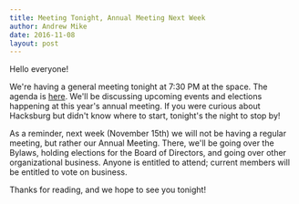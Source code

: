 ```yaml
---
title: Meeting Tonight, Annual Meeting Next Week
author: Andrew Mike
date: 2016-11-08
layout: post
---
```


Hello everyone! 

We're having a general meeting tonight at 7:30 PM at the space. The agenda is [here](https://wiki.hacksburg.org/meetings:2016-11-08_general_meeting). We'll be discussing upcoming events and elections happening at this year's annual meeting. If you were curious about Hacksburg but didn't know where to start, tonight's the night to stop by!

As a reminder, next week (November 15th) we will not be having a regular meeting, but rather our Annual Meeting. There, we'll be going over the Bylaws, holding elections for the Board of Directors, and going over other organizational business. Anyone is entitled to attend; current members will be entitled to vote on business.

Thanks for reading, and we hope to see you tonight!
